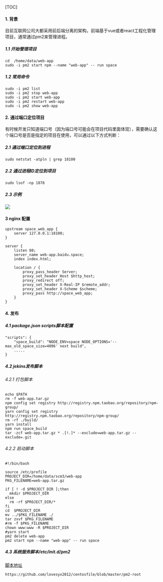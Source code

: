 [TOC]



#### 1. 背景

目前互联网公司大都采用前后端分离的架构，前端基于vue或者react工程化管理项目，通常通过pm2来管理进程。

##### 1.1 开始管理项目

```
cd  /home/data/web-app
sudo -i pm2 start npm --name "web-app" -- run space
```

##### 1.2 常用命令

```
sudo -i pm2 list
sudo -i pm2 stop web-app
sudo -i pm2 start web-app
sudo -i pm2 restart web-app
sudo -i pm2 show web-app
```



#### 2. 通过端口定位项目

有时候开发只知道端口号（因为端口号可能会在项目代码里面体现），需要确认这个端口号是否是指定的项目在使用，可以通过以下方式判断：

##### 2.1 通过端口定位到进程

```
sudo netstat -atpln | grep 18100
```

##### 2.2 通过进程ID定位到项目

```
sudo lsof -np 1878
```

##### 2.3 示例

![](https://www.yunsom.com/storage/api/file/200014202102081443580-99ffa2382e)



#### 3 nginx 配置

```
upstream space_web_app {
    server 127.0.0.1:18100;
}

server {
    listen 80;
    server_name web-app.baidu.space;
    index index.html;

    location / {
        proxy_pass_header Server;
        proxy_set_header Host $http_host;
        proxy_redirect off;
        proxy_set_header X-Real-IP $remote_addr;
        proxy_set_header X-Scheme $scheme;
        proxy_pass http://space_web_app;
    }
}
```



#### 4. 发布

##### 4.1 package.json scripts脚本配置

```
"scripts": {
    "space_build": "NODE_ENV=space NODE_OPTIONS='--max_old_space_size=4096' next build",
    .....
}
```

##### 4.2 jekins发布脚本

###### 4.2.1 打包脚本

```
echo $PATH
rm -f web-app.tar.gz
npm config set registry http://registry.npm.taobao.org/repository/npm-group/
yarn config set registry http://registry.npm.taobao.org/repository/npm-group/
rm -rf ./build/
yarn install
npm run space_build
tar -zcf web-app.tar.gz * .[!.]* --exclude=web-app.tar.gz --exclude=.git
```

###### 4.2.2 启动脚本

```
#!/bin/bash

source /etc/profile
PROJECT_DIR=/home/data/scm3/web-app
PKG_FILENAME=web-app.tar.gz

if [ ! -d $PROJECT_DIR ];then
  mkdir $PROJECT_DIR
else
  rm -rf $PROJECT_DIR/*
fi
cd  $PROJECT_DIR
mv ../$PKG_FILENAME ./
tar zxvf $PKG_FILENAME
#rm -f $PKG_FILENAME
chown www:www -R $PROJECT_DIR
#yarn start
pm2 delete web-app
pm2 start npm --name "web-app" -- run space
```

##### 4.3 系统服务脚本/etc/init.d/pm2

[脚本地址](https://github.com/lovesyx2012/centosfile/blob/master/pm2-root)

```
https://github.com/lovesyx2012/centosfile/blob/master/pm2-root
```